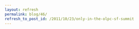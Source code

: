 ```yaml
---
layout: refresh
permalink: blog/46/
refresh_to_post_id: /2011/10/23/only-in-the-olpc-sf-summit
---
```

